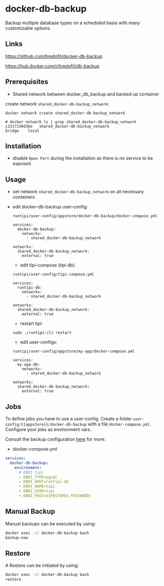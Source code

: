 # docker-db-backup

Backup multiple database types on a scheduled basis with many customizable options.

## Links

<https://github.com/tiredofit/docker-db-backup>

<https://hub.docker.com/r/tiredofit/db-backup>

## Prerequisites

- Shared network between docker_db_backup and backed up container

create network `shared_docker-db-backup_network`:

```
docker network create shared_docker-db-backup_network
```

```
# docker network ls | grep shared_docker-db-backup_network
c2317150d36e   shared_docker-db-backup_network                               bridge    local
```

## Installation

- disable `Open Port` during the installation as there is no service to be exposed.

## Usage

- set network `shared_docker-db-backup_network` on all necessary containers
 
- edit docker-db-backup user-config:

  `runtipi/user-config/appstore/docker-db-backup/docker-compose.yml`

  ```
  services:
    docker-db-backup:
      networks:
        - shared_docker-db-backup_network

  networks:
    shared_docker-db-backup_network:
      external: true
  ```

  - edit tipi-compose (tipi db):

  `runtipi/user-config/tipi-compose.yml`

  ```
  services:
    runtipi-db:
      networks:
        - shared_docker-db-backup_network

  networks:
    shared_docker-db-backup_network:
      external: true
  ```

  - restart tipi:

  ```
  sudo ./runtipi-cli restart
  ```

  - edit user-configs:

  `runtipi/user-config/appstore/my-app/docker-compose.yml`

  ```
  services:
    my-app-db:
      networks:
        - shared_docker-db-backup_network

  networks:
    shared_docker-db-backup_network:
      external: true
  ```
## Jobs

To define jobs you have to use a user-config. Create a folder `user-config/{{appstore}}/docker-db-backup` with a file `docker-compose.yml`. Configure your jobs as environment vars.

Consult the backup configuration [here](https://github.com/tiredofit/docker-db-backup?tab=readme-ov-file#job-backup-options) for more.

- docker-compose.yml

```yml
services:
  docker-db-backup:
    environment:
      # DB01 tipi
      - DB01_TYPE=pgsql
      - DB01_HOST=runtipi-db
      - DB01_NAME=tipi
      - DB01_USER=tipi
      - DB01_PASS=${POSTGRES_PASSWORD}
```

## Manual Backup

Manual backups can be executed by using:

```bash
docker exec -it docker-db-backup bash
backup-now
```

## Restore

A Restore can be initiated by using:

```bash
docker exec -it docker-db-backup bash
restore
```
